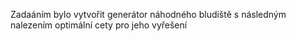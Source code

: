 Zadaáním bylo vytvořit generátor náhodného bludiště s následným nalezením optimální cety pro jeho vyřešení
